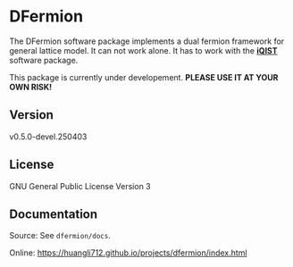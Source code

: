 # DFermion

The DFermion software package implements a dual fermion framework for general lattice model. It can not work alone. It has to work with the [**iQIST**](https://github.com/huangli712/iQIST) software package.

This package is currently under developement. **PLEASE USE IT AT YOUR OWN RISK!**

## Version

v0.5.0-devel.250403

## License

GNU General Public License Version 3

## Documentation

Source: See `dfermion/docs`.

Online: https://huangli712.github.io/projects/dfermion/index.html
